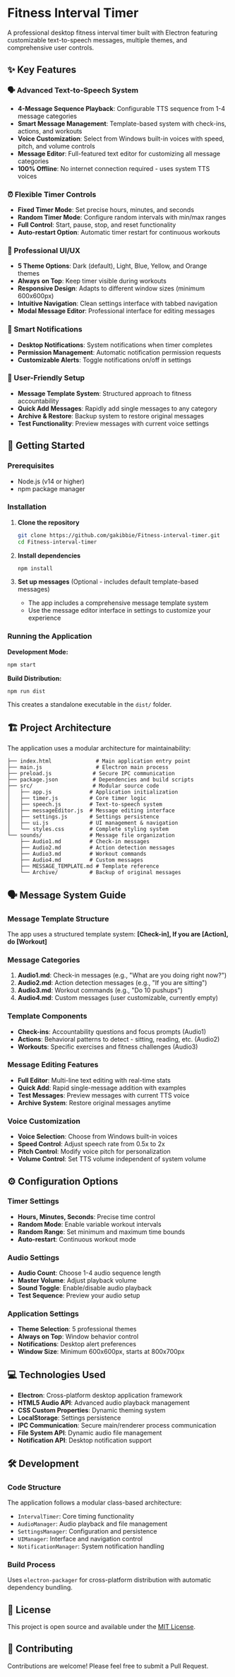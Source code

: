 # Fitness Interval Timer

A professional desktop fitness interval timer built with Electron featuring customizable text-to-speech messages, multiple themes, and comprehensive user controls.

## ✨ Key Features

### 🗣️ Advanced Text-to-Speech System
- **4-Message Sequence Playback**: Configurable TTS sequence from 1-4 message categories
- **Smart Message Management**: Template-based system with check-ins, actions, and workouts
- **Voice Customization**: Select from Windows built-in voices with speed, pitch, and volume controls
- **Message Editor**: Full-featured text editor for customizing all message categories
- **100% Offline**: No internet connection required - uses system TTS voices

### ⏰ Flexible Timer Controls  
- **Fixed Timer Mode**: Set precise hours, minutes, and seconds
- **Random Timer Mode**: Configure random intervals with min/max ranges
- **Full Control**: Start, pause, stop, and reset functionality
- **Auto-restart Option**: Automatic timer restart for continuous workouts

### 🎨 Professional UI/UX
- **5 Theme Options**: Dark (default), Light, Blue, Yellow, and Orange themes
- **Always on Top**: Keep timer visible during workouts
- **Responsive Design**: Adapts to different window sizes (minimum 600x600px)
- **Intuitive Navigation**: Clean settings interface with tabbed navigation
- **Modal Message Editor**: Professional interface for editing messages

### 📱 Smart Notifications
- **Desktop Notifications**: System notifications when timer completes
- **Permission Management**: Automatic notification permission requests
- **Customizable Alerts**: Toggle notifications on/off in settings

### 🔧 User-Friendly Setup
- **Message Template System**: Structured approach to fitness accountability
- **Quick Add Messages**: Rapidly add single messages to any category
- **Archive & Restore**: Backup system to restore original messages
- **Test Functionality**: Preview messages with current voice settings

## 🚀 Getting Started

### Prerequisites
- Node.js (v14 or higher)
- npm package manager

### Installation

1. **Clone the repository**
   ```bash
   git clone https://github.com/gakibbie/Fitness-interval-timer.git
   cd Fitness-interval-timer
   ```

2. **Install dependencies**
   ```bash
   npm install
   ```

3. **Set up messages** (Optional - includes default template-based messages)
   - The app includes a comprehensive message template system
   - Use the message editor interface in settings to customize your experience

### Running the Application

**Development Mode:**
```bash
npm start
```

**Build Distribution:**
```bash
npm run dist
```

This creates a standalone executable in the `dist/` folder.

## 🏗️ Project Architecture

The application uses a modular architecture for maintainability:

```
├── index.html              # Main application entry point
├── main.js                 # Electron main process
├── preload.js             # Secure IPC communication
├── package.json           # Dependencies and build scripts
├── src/                   # Modular source code
│   ├── app.js            # Application initialization
│   ├── timer.js          # Core timer logic
│   ├── speech.js         # Text-to-speech system
│   ├── messageEditor.js  # Message editing interface
│   ├── settings.js       # Settings persistence
│   ├── ui.js             # UI management & navigation
│   └── styles.css        # Complete styling system
└── sounds/               # Message file organization
    ├── Audio1.md         # Check-in messages
    ├── Audio2.md         # Action detection messages
    ├── Audio3.md         # Workout commands
    ├── Audio4.md         # Custom messages
    ├── MESSAGE_TEMPLATE.md # Template reference
    └── Archive/          # Backup of original messages
```

## 🗣️ Message System Guide

### Message Template Structure
The app uses a structured template system: **[Check-in], If you are [Action], do [Workout]**

### Message Categories
1. **Audio1.md**: Check-in messages (e.g., "What are you doing right now?")
2. **Audio2.md**: Action detection messages (e.g., "If you are sitting")
3. **Audio3.md**: Workout commands (e.g., "Do 10 pushups")
4. **Audio4.md**: Custom messages (user customizable, currently empty)

### Template Components
- **Check-ins**: Accountability questions and focus prompts (Audio1)
- **Actions**: Behavioral patterns to detect - sitting, reading, etc. (Audio2)
- **Workouts**: Specific exercises and fitness challenges (Audio3)

### Message Editing Features
- **Full Editor**: Multi-line text editing with real-time stats
- **Quick Add**: Rapid single-message addition with examples
- **Test Messages**: Preview messages with current TTS voice
- **Archive System**: Restore original messages anytime

### Voice Customization
- **Voice Selection**: Choose from Windows built-in voices
- **Speed Control**: Adjust speech rate from 0.5x to 2x
- **Pitch Control**: Modify voice pitch for personalization  
- **Volume Control**: Set TTS volume independent of system volume

## ⚙️ Configuration Options

### Timer Settings
- **Hours, Minutes, Seconds**: Precise time control
- **Random Mode**: Enable variable workout intervals
- **Random Range**: Set minimum and maximum time bounds
- **Auto-restart**: Continuous workout mode

### Audio Settings  
- **Audio Count**: Choose 1-4 audio sequence length
- **Master Volume**: Adjust playback volume
- **Sound Toggle**: Enable/disable audio playback
- **Test Sequence**: Preview your audio setup

### Application Settings
- **Theme Selection**: 5 professional themes
- **Always on Top**: Window behavior control
- **Notifications**: Desktop alert preferences
- **Window Size**: Minimum 600x600px, starts at 800x700px

## 💻 Technologies Used

- **Electron**: Cross-platform desktop application framework
- **HTML5 Audio API**: Advanced audio playback management  
- **CSS Custom Properties**: Dynamic theming system
- **LocalStorage**: Settings persistence
- **IPC Communication**: Secure main/renderer process communication
- **File System API**: Dynamic audio file management
- **Notification API**: Desktop notification support

## 🛠️ Development

### Code Structure
The application follows a modular class-based architecture:
- `IntervalTimer`: Core timing functionality
- `AudioManager`: Audio playback and file management
- `SettingsManager`: Configuration and persistence
- `UIManager`: Interface and navigation control
- `NotificationManager`: System notification handling

### Build Process
Uses `electron-packager` for cross-platform distribution with automatic dependency bundling.

## 📄 License

This project is open source and available under the [MIT License](LICENSE).

## 🤝 Contributing

Contributions are welcome! Please feel free to submit a Pull Request.
